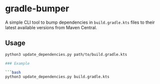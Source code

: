 # gradle-bumper

A simple CLI tool to bump dependencies in `build.gradle.kts` files to their latest available versions from Maven Central.

## Usage

```bash
python3 update_dependencies.py path/to/build.gradle.kts

### Example

```bash
python3 update_dependencies.py build.gradle.kts
